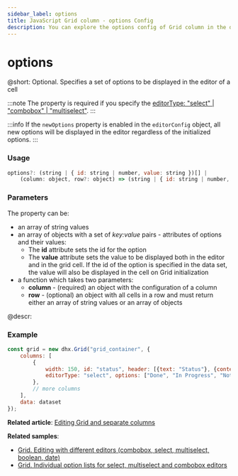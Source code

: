 ```yaml
---
sidebar_label: options
title: JavaScript Grid column - options Config 
description: You can explore the options config of Grid column in the documentation of the DHTMLX JavaScript UI library. Browse developer guides and API reference, try out code examples and live demos, and download a free 30-day evaluation version of DHTMLX Suite.
---
```


# options

@short: Optional. Specifies a set of options to be displayed in the editor of a cell

:::note
The property is required if you specify the [editorType: "select" | "combobox" | "multiselect"](grid/configuration.md#types-of-column-editor). 
:::

:::info
If the `newOptions` property is enabled in the `editorConfig` object, all new options will be displayed in the editor regardless of the initialized options.
:::

### Usage

~~~jsx
options?: (string | { id: string | number, value: string })[] |
	(column: object, row?: object) => (string | { id: string | number, value: string })[];
~~~

### Parameters

The property can be:

- an array of string values
- an array of objects with a set of *key:value* pairs - attributes of options and their values:
	- The **id** attribute sets the id for the option
	- The **value** attribute sets the value to be displayed both in the editor and in the grid cell. If the id of the option is specified in the data set, the value will also be displayed in the cell on Grid initialization
- a function which takes two parameters:
	- **column** - (required) an object with the configuration of a column
	- **row** - (optional) an object with all cells in a row
and must return either an array of string values or an array of objects

@descr:
### Example

~~~jsx
const grid = new dhx.Grid("grid_container", {
    columns: [
        {
            width: 150, id: "status", header: [{text: "Status"}, {content: "selectFilter"}],
            editorType: "select", options: ["Done", "In Progress", "Not Started"]
        },
        // more columns
    ],
    data: dataset
}); 
~~~

**Related article**: [Editing Grid and separate columns](grid/configuration.md#editing-grid-and-separate-columns)

**Related samples**:
- [Grid. Editing with different editors (combobox, select, multiselect, boolean, date)](https://snippet.dhtmlx.com/w2cdossn)
- [Grid. Individual option lists for select, multiselect and combobox editors](https://snippet.dhtmlx.com/i22fg83z)

